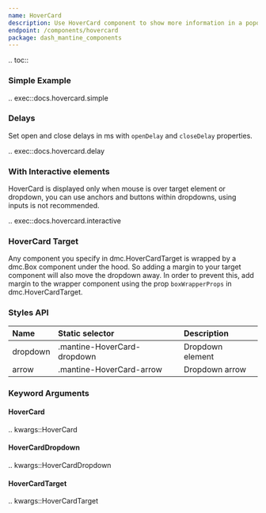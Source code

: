```yaml
---
name: HoverCard
description: Use HoverCard component to show more information in a popover.
endpoint: /components/hovercard
package: dash_mantine_components
---
```


.. toc::

### Simple Example

.. exec::docs.hovercard.simple

### Delays

Set open and close delays in ms with `openDelay` and `closeDelay` properties.

.. exec::docs.hovercard.delay

### With Interactive elements

HoverCard is displayed only when mouse is over target element or dropdown, you can use anchors and buttons within dropdowns, using inputs is not recommended.

.. exec::docs.hovercard.interactive

### HoverCard Target

Any component you specify in dmc.HoverCardTarget is wrapped by a dmc.Box component under the hood. So adding a margin
to your target component will also move the dropdown away. In order to prevent this, add margin to the wrapper component
using the prop `boxWrapperProps` in dmc.HoverCardTarget.

### Styles API

| Name     | Static selector             | Description      |
|:---------|:----------------------------|:-----------------|
| dropdown | .mantine-HoverCard-dropdown | Dropdown element |
| arrow    | .mantine-HoverCard-arrow    | Dropdown arrow   |

### Keyword Arguments

#### HoverCard

.. kwargs::HoverCard

#### HoverCardDropdown

.. kwargs::HoverCardDropdown

#### HoverCardTarget

.. kwargs::HoverCardTarget
